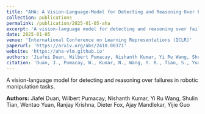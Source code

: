 ```yaml
---
title: "AHA: A Vision-Language-Model for Detecting and Reasoning Over Failures in Robotic Manipulation"
collection: publications
permalink: /publication/2025-01-05-aha
excerpt: 'A vision-language model for detecting and reasoning over failures in robotic manipulation tasks.'
date: 2025-01-05
venue: 'International Conference on Learning Representations (ICLR)'
paperurl: 'https://arxiv.org/abs/2410.00371'
website: 'https://aha-vlm.github.io'
authors: 'Jiafei Duan, Wilbert Pumacay, Nishanth Kumar, Yi Ru Wang, Shulin Tian, Wentao Yuan, Ranjay Krishna, Dieter Fox, Ajay Mandlekar, Yijie Guo'
citation: 'Duan, J., Pumacay, W., Kumar, N., Wang, Y. R., Tian, S., Yuan, W., Krishna, R., Fox, D., Mandlekar, A., & Guo, Y. (2025). AHA: A Vision-Language-Model for Detecting and Reasoning Over Failures in Robotic Manipulation. <i>International Conference on Learning Representations (ICLR)</i>.'
---
```

A vision-language model for detecting and reasoning over failures in robotic manipulation tasks.

**Authors:** Jiafei Duan, Wilbert Pumacay, Nishanth Kumar, Yi Ru Wang, Shulin Tian, Wentao Yuan, Ranjay Krishna, Dieter Fox, Ajay Mandlekar, Yijie Guo 